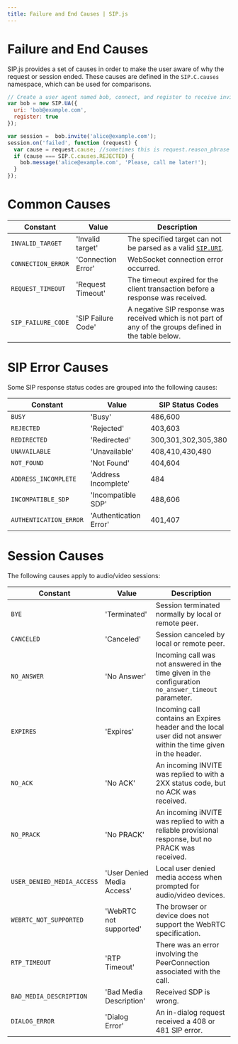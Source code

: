 ```yaml
---
title: Failure and End Causes | SIP.js
---
```


# Failure and End Causes
SIP.js provides a set of causes in order to make the user aware of why the request or session ended. These causes are defined in the `SIP.C.causes` namespace, which can be used for comparisons.

~~~ javascript
// Create a user agent named bob, connect, and register to receive invitations.
var bob = new SIP.UA({
  uri: 'bob@example.com',
  register: true
});

var session =  bob.invite('alice@example.com');
session.on('failed', function (request) {
  var cause = request.cause; //sometimes this is request.reason_phrase
  if (cause === SIP.C.causes.REJECTED) {
    bob.message('alice@example.com', 'Please, call me later!');
  }
});
~~~

# Common Causes

Constant | Value | Description 
-----|------|-------------
`INVALID_TARGET` | 'Invalid target' | The specified target can not be parsed as a valid [`SIP.URI`](/api/0.6.0/uri/).
`CONNECTION_ERROR` | 'Connection Error' | WebSocket connection error occurred.
`REQUEST_TIMEOUT` | 'Request Timeout' | The timeout expired for the client transaction before a response was received.
`SIP_FAILURE_CODE` | 'SIP Failure Code' | A negative SIP response was received which is not part of any of the groups defined in the table below.


# SIP Error Causes
Some SIP response status codes are grouped into the following causes:

Constant | Value | SIP Status Codes 
-----|------|-------------
`BUSY` | 'Busy' | 486,600
`REJECTED` | 'Rejected' | 403,603
`REDIRECTED` | 'Redirected' | 300,301,302,305,380
`UNAVAILABLE` | 'Unavailable' | 408,410,430,480
`NOT_FOUND` | 'Not Found' | 404,604
`ADDRESS_INCOMPLETE` | 'Address Incomplete' | 484
`INCOMPATIBLE_SDP` | 'Incompatible SDP' | 488,606
`AUTHENTICATION_ERROR` | 'Authentication Error' | 401,407


# Session Causes
The following causes apply to audio/video sessions:

Constant | Value | Description 
-----|------|-------------
`BYE` | 'Terminated' | Session terminated normally by local or remote peer.
`CANCELED` | 'Canceled' | Session canceled by local or remote peer.
`NO_ANSWER` | 'No Answer' | Incoming call was not answered in the time given in the configuration `no_answer_timeout` parameter.
`EXPIRES` | 'Expires' | Incoming call contains an Expires header and the local user did not answer within the time given in the header.
`NO_ACK` | 'No ACK' | An incoming INVITE was replied to with a 2XX status code, but no ACK was received.
`NO_PRACK` | 'No PRACK' | An incoming iNVITE was replied to with a reliable provisional response, but no PRACK was received.
`USER_DENIED_MEDIA_ACCESS` | 'User Denied Media Access' | Local user denied media access when prompted for audio/video devices.
`WEBRTC_NOT_SUPPORTED` | 'WebRTC not supported' | The browser or device does not support the WebRTC specification.
`RTP_TIMEOUT` | 'RTP Timeout' | There was an error involving the PeerConnection associated with the call.
`BAD_MEDIA_DESCRIPTION` | 'Bad Media Description' | Received SDP is wrong.
`DIALOG_ERROR` | 'Dialog Error' | An in-dialog request received a 408 or 481 SIP error.
